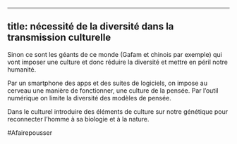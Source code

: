 
---
title: nécessité de la diversité dans la transmission culturelle
---

Sinon ce sont les géants de ce monde (Gafam et chinois par exemple) qui vont imposer une culture et donc réduire la diversité et mettre en péril notre humanité.

Par un smartphone des apps et des suites de logiciels, on impose au cerveau une manière de fonctionner, une culture de la pensée.
Par l’outil numérique on limite la diversité des modèles de pensée.

Dans le culturel introduire des éléments de culture sur notre génétique pour reconnecter l’homme à sa biologie et à la nature.

#Afairepousser 
